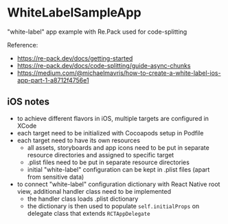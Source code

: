 # WhiteLabelSampleApp

"white-label" app example with Re.Pack used for code-splitting

Reference:
- https://re-pack.dev/docs/getting-started
- https://re-pack.dev/docs/code-splitting/guide-async-chunks
- https://medium.com/@michaelmavris/how-to-create-a-white-label-ios-app-part-1-a8712f4756e1

## iOS notes

- to achieve different flavors in iOS, multiple targets are configured in XCode
- each target need to be initialized with Cocoapods setup in Podfile
- each target need to have its own resources
   - all assets, storyboards and app icons need to be put in separate resource directories and assigned to specific target
   - .plist files need to be put in separate resource directories
   - initial "white-label" configuration can be kept in .plist files (apart from sensitive data)
- to connect "white-label" configuration dictionary with React Native root view, additional handler class need to be implemented
   - the handler class loads .plist dictionary
   - the dictionary is then used to populate `self.initialProps` on delegate class that extends `RCTAppDelegate`
